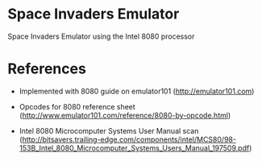 # Space Invaders Emulator
Space Invaders Emulator using the Intel 8080 processor

# References
- Implemented with 8080 guide on emulator101 (http://emulator101.com)

- Opcodes for 8080 reference sheet (http://www.emulator101.com/reference/8080-by-opcode.html)

- Intel 8080 Microcomputer Systems User Manual scan (http://bitsavers.trailing-edge.com/components/intel/MCS80/98-153B_Intel_8080_Microcomputer_Systems_Users_Manual_197509.pdf)
